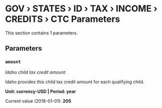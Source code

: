 # GOV › STATES › ID › TAX › INCOME › CREDITS › CTC Parameters

This section contains 1 parameters.

## Parameters

### `amount`
*Idaho child tax credit amount*

Idaho provides this child tax credit amount for each qualifying child.

**Unit: currency-USD | Period: year**

Current value (2018-01-01): **205**

